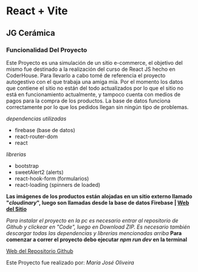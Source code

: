 # React + Vite

## JG Cerámica

### Funcionalidad Del Proyecto
Este Proyecto es una simulación de un sitio e-commerce, el objetivo del mismo fue destinado a la realización del curso de React JS hecho en CoderHouse. Para llevarlo a cabo tomé de referencia el proyecto autogestivo con el que trabaja una amiga mía. Por el momento los datos que contiene el sitio no están del todo actualizados por lo que el sitio no está en funcionamiento actualmente, y tampoco cuenta con medios de pagos para la compra de los productos. La base de datos funciona correctamente por lo que los pedidos llegan sin ningún tipo de problemas. 




_dependencias utilizadas_
* firebase (base de datos)
* react-router-dom
* react

_librerias_
* bootstrap
* sweetAlert2 (alerts)
* react-hook-form (formularios)
* react-loading (spinners de loaded)

**Las imágenes de los productos están alojadas en un sitio externo llamado "_cloudinary_", luego son llamadas desde la base de datos Firebase  | 
[Web del Sitio](https://cloudinary.com/)**



_Para instalar el proyecto en la pc es necesario entrar al repositorio de Github y clickear en "Code", luego en Download ZIP.
 Es necesario también descargar todas las dependencias y librerías mencionadas arriba_
 **Para comenzar a correr el proyecto debo ejecutar _npm run dev_ en la terminal**


[Web del Repositorio Github](https://github.com/jose-obsidiana/jgceramica-Oliveira)

Este Proyecto fue realizado por: _María José Oliveira_